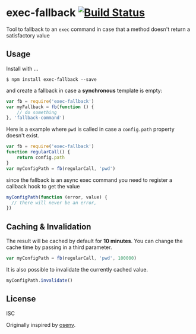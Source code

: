 # exec-fallback [![Build Status](https://travis-ci.org/martinheidegger/exec-fallback.svg?branch=master)](https://travis-ci.org/martinheidegger/exec-fallback)

Tool to fallback to an `exec` command in case that a method doesn't return a satisfactory value

## Usage

Install with ...

```
$ npm install exec-fallback --save
```

and create a fallback in case a **synchronous** template is empty:

```JavaScript
var fb = require('exec-fallback')
var myFallback = fb(function () {
    // do something
}, 'fallback-command')
```

Here is a example where `pwd` is called in case a `config.path` property doesn't exist.

```JavaScript
var fb = require('exec-fallback')
function regularCall() {
    return config.path
}
var myConfigPath = fb(regularCall, 'pwd')
```

since the fallback is an async exec command you need to register a callback hook to get the value

```JavaScript
myConfigPath(function (error, value) {
  // there will never be an error,
})
```

## Caching & Invalidation
The result will be cached by default for **10 minutes**. You can change the cache time by passing in a third parameter.

```JavaScript
var myConfigPath = fb(regularCall, 'pwd', 100000)
```

It is also possible to invalidate the currently cached value.

```JavaScript
myConfigPath.invalidate()
```


## License

ISC

Originally inspired by [osenv](https://github.com/npm/osenv).